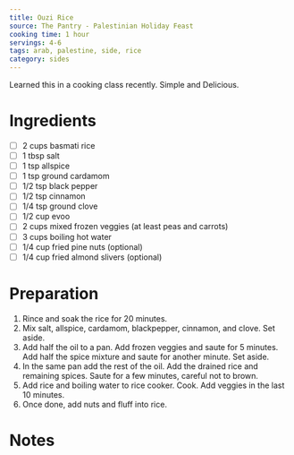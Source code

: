 ```yaml
---
title: Ouzi Rice
source: The Pantry - Palestinian Holiday Feast
cooking time: 1 hour
servings: 4-6
tags: arab, palestine, side, rice
category: sides
---
```


Learned this in a cooking class recently. Simple and Delicious.

Ingredients
===========

* [ ] 2 cups basmati rice
* [ ] 1 tbsp salt
* [ ] 1 tsp allspice
* [ ] 1 tsp ground cardamom
* [ ] 1/2 tsp black pepper
* [ ] 1/2 tsp cinnamon
* [ ] 1/4 tsp ground clove
* [ ] 1/2 cup evoo
* [ ] 2 cups mixed frozen veggies (at least peas and carrots)
* [ ] 3 cups boiling hot water
* [ ] 1/4 cup fried pine nuts (optional)
* [ ] 1/4 cup fried almond slivers (optional)

Preparation
===========
1. Rince and soak the rice for 20 minutes.
2. Mix salt, allspice, cardamom, blackpepper, cinnamon, and clove. Set aside.
3. Add half the oil to a pan. Add frozen veggies and saute for 5 minutes. Add half the spice mixture and saute for another minute. Set aside.
4. In the same pan add the rest of the oil. Add the drained rice and remaining spices. Saute for a few minutes, careful not to brown.
5. Add rice and boiling water to rice cooker. Cook. Add veggies in the last 10 minutes.
6. Once done, add nuts and fluff into rice.

Notes
=====

